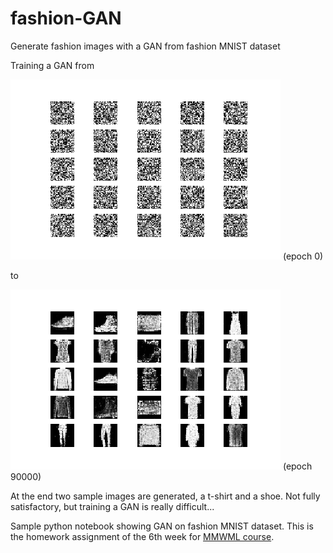 # fashion-GAN
Generate fashion images with a GAN from fashion MNIST dataset

Training a GAN from

[![epoch 0](images/0.png)](images/0.png) (epoch 0) 

to 

[![epoch 90000](images/90000.png)](images/90000.png) (epoch 90000)

At the end two sample images are generated, a t-shirt and a shoe. Not fully satisfactory, but training a GAN is really difficult...

Sample python notebook showing GAN on fashion MNIST dataset. This is the homework assignment of the 6th week for [MMWML course](https://www.machinelearningcourse.io/courses/make-money).
